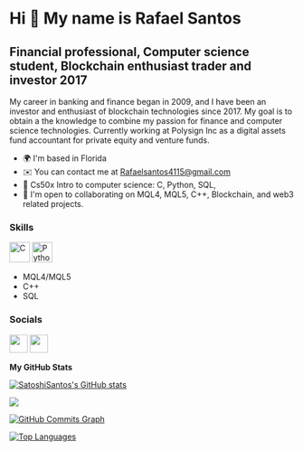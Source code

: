Hi 👋 My name is Rafael Santos
==============================

Financial professional, Computer science student, Blockchain enthusiast trader and investor 2017
------------------------------------------------------------------------------------------------

My career in banking and finance began in 2009, and I have been an investor and enthusiast of blockchain technologies since 2017. My goal is to obtain a the knowledge to combine my passion for finance and computer science technologies. Currently working at Polysign Inc as a digital assets fund accountant for private equity and venture funds.

* 🌍  I'm based in Florida
* ✉️  You can contact me at [Rafaelsantos4115@gmail.com](mailto:Rafaelsantos4115@gmail.com)
* 🧠  Cs50x Intro to computer science: C, Python, SQL,
* 🤝  I'm open to collaborating on MQL4, MQL5, C++, Blockchain, and web3 related projects.

### Skills

<p align="left">
<a href="https://docs.microsoft.com/en-us/cpp/?view=msvc-170" target="_blank" rel="noreferrer"><img src="https://raw.githubusercontent.com/danielcranney/readme-generator/main/public/icons/skills/c-colored.svg" width="36" height="36" alt="C" /></a>
<a href="https://www.python.org/" target="_blank" rel="noreferrer"><img src="https://raw.githubusercontent.com/danielcranney/readme-generator/main/public/icons/skills/python-colored.svg" width="36" height="36" alt="Python" /></a>
</p>

* MQL4/MQL5
* C++
* SQL


### Socials

<p align="left"> <a href="https://www.github.com/SatoshiSantos" target="_blank" rel="noreferrer"><img src="https://raw.githubusercontent.com/danielcranney/readme-generator/main/public/icons/socials/github.svg" width="32" height="32" /></a> <a href="https://www.linkedin.com/in/rafael-santos-849203ba/" target="_blank" rel="noreferrer"><img src="https://raw.githubusercontent.com/danielcranney/readme-generator/main/public/icons/socials/linkedin.svg" width="32" height="32" /></a></p>


<b>My GitHub Stats</b>

<a href="http://www.github.com/SatoshiSantos"><img src="https://github-readme-stats.vercel.app/api?username=SatoshiSantos&show_icons=true&hide=&count_private=true&title_color=0891b2&text_color=ffffff&icon_color=0891b2&bg_color=1c1917&hide_border=true&show_icons=true" alt="SatoshiSantos's GitHub stats" /></a>

<a href="http://www.github.com/SatoshiSantos"><img src="https://github-readme-streak-stats.herokuapp.com/?user=SatoshiSantos&stroke=ffffff&background=1c1917&ring=0891b2&fire=0891b2&currStreakNum=ffffff&currStreakLabel=0891b2&sideNums=ffffff&sideLabels=ffffff&dates=ffffff&hide_border=true" /></a>

<a href="http://www.github.com/SatoshiSantos"><img src="https://activity-graph.herokuapp.com/graph?username=SatoshiSantos&bg_color=1c1917&color=ffffff&line=0891b2&point=ffffff&area_color=1c1917&area=true&hide_border=true&custom_title=GitHub%20Commits%20Graph" alt="GitHub Commits Graph" /></a>

<a href="https://github.com/SatoshiSantos" align="left"><img src="https://github-readme-stats.vercel.app/api/top-langs/?username=SatoshiSantos&langs_count=10&title_color=0891b2&text_color=ffffff&icon_color=0891b2&bg_color=1c1917&hide_border=true&locale=en&custom_title=Top%20%Languages" alt="Top Languages" /></a>
